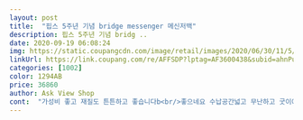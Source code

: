 ```yaml
---
layout: post 
title:  "핍스 5주년 기념 bridge messenger 메신저백" 
description: 핍스 5주년 기념 bridg ..
date: 2020-09-19 06:08:24 
img: https://static.coupangcdn.com/image/retail/images/2020/06/30/11/5/4e748cca-72aa-456d-a9d3-3397a8ea961e.jpg 
linkUrl: https://link.coupang.com/re/AFFSDP?lptag=AF3600438&subid=ahnPublicAsk&pageKey=1772874860&itemId=3018667224&vendorItemId=70994220449&traceid=V0-113-b77abcd0bb53e620 
categories: [1002] 
color: 1294AB 
price: 36860 
author: Ask View Shop 
cont:  "가성비 좋고 재질도 튼튼하고 좋습니다b<br/>좋으네요 수납공간넓고 무난하고 굿이예요<br/>친구가 다른 핍스 제품 샀었을 때 되게 컸었다고해서 혹시 이것도 저한테 너무 크면 어쩌나 했는데 크기가 제가 원했던 크기여서 좋았어요 디자인도 예쁘고 구매하기 잘한 것 같네요<br/>" 
---
```

